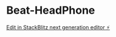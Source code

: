 # Beat-HeadPhone

[Edit in StackBlitz next generation editor ⚡️](https://stackblitz.com/~/github.com/KarrinPaola/Beat-HeadPhone)